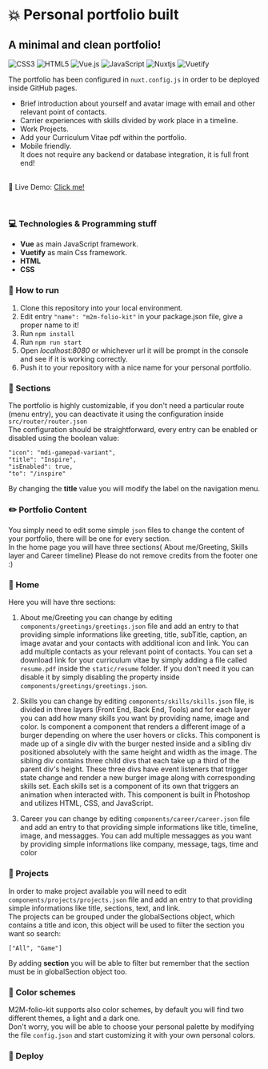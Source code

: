 # :boom: Personal portfolio built

## A minimal and clean portfolio!

![CSS3](https://img.shields.io/badge/css3-%231572B6.svg?style=for-the-badge&logo=css3&logoColor=white)
![HTML5](https://img.shields.io/badge/html5-%23E34F26.svg?style=for-the-badge&logo=html5&logoColor=white)
![Vue.js](https://img.shields.io/badge/vuejs-%2335495e.svg?style=for-the-badge&logo=vuedotjs&logoColor=%234FC08D)
![JavaScript](https://img.shields.io/badge/javascript-%23323330.svg?style=for-the-badge&logo=javascript&logoColor=%23F7DF1E)
![Nuxtjs](https://img.shields.io/badge/Nuxt-002E3B?style=for-the-badge&logo=nuxtdotjs&logoColor=#00DC82)
![Vuetify](https://img.shields.io/badge/Vuetify-1867C0?style=for-the-badge&logo=vuetify&logoColor=AEDDFF)
<br/>

The portfolio has been configured in `nuxt.config.js` in order to be deployed inside GitHub pages.<br/>

- Brief introduction about yourself and avatar image with email and other relevant point of contacts.
- Carrier experiences with skills divided by work place in a timeline.
- Work Projects.
- Add your Curriculum Vitae pdf within the portfolio.
- Mobile friendly.
  <br/>
  It does not require any backend or database integration, it is full front end!
  <br/><br/>

:satellite: Live Demo: [Click me!](https://mikemayster.github.io/m2m-folio-kit/)

<br/>

### :computer: Technologies & Programming stuff

- **Vue** as main JavaScript framework.
- **Vuetify** as main Css framework.
- **HTML**
- **CSS**

### :hammer: How to run

1. Clone this repository into your local environment.
2. Edit entry `"name": "m2m-folio-kit"` in your package.json file, give a proper name to it!
3. Run `npm install`
4. Run `npm run start`
5. Open _localhost:8080_ or whichever url it will be prompt in the console and see if it is working correctly.
6. Push it to your repository with a nice name for your personal portfolio.

### :file_folder: Sections

The portfolio is highly customizable, if you don't need a particular route (menu entry), you can deactivate it using the configuration inside `src/router/router.json` <br/>
The configuration should be straightforward, every entry can be enabled or disabled using the boolean value:

    "icon": "mdi-gamepad-variant",
    "title": "Inspire",
    "isEnabled": true,
    "to": "/inspire"

By changing the **title** value you will modify the label on the navigation menu.

### :pencil2: Portfolio Content

You simply need to edit some simple `json` files to change the content of your portfolio, there will be one for every section.<br/>
In the home page you will have three sections( About me/Greeting, Skills layer and Career timeline)
Please do not remove credits from the footer one :)

### :newspaper: Home

Here you will have thre sections:

1. About me/Greeting you can change by editing `components/greetings/greetings.json` file and add an entry to that providing simple informations like greeting, title, subTitle, caption, an image avatar and your contacts with additional icon and link. You can add multiple contacts as your relevant point of contacts. You can set a download link for your curriculum vitae by simply adding a file called `resume.pdf` inside the `static/resume` folder. If you don't need it you can disable it by simply disabling the property inside `components/greetings/greetings.json`.

2. Skills you can change by editing `components/skills/skills.json` file, is divided in three layers (Front End, Back End, Tools) and for each layer you can add how many skills you want by providing name, image and color. Is component a component that renders a different image of a burger depending on where the user hovers or clicks. This component is made up of a single div with the burger nested inside and a sibling div positioned absolutely with the same height and width as the image. The sibling div contains three child divs that each take up a third of the parent div's height. These three divs have event listeners that trigger state change and render a new burger image along with corresponding skills set. Each skills set is a component of its own that triggers an animation when interacted with. This component is built in Photoshop and utilizes HTML, CSS, and JavaScript.

3. Career you can change by editing `components/career/career.json` file and add an entry to that providing simple informations like title, timeline, image, and messagges. You can add multiple messagges as you want by providing simple informations like company, message, tags, time and color

### :newspaper: Projects

In order to make project available you will need to edit `components/projects/projects.json` file and add an entry to that providing simple informations like title, sections, text, and link. <br/>
The projects can be grouped under the globalSections object, which contains a title and icon, this object will be used to filter the section you want so search:

    ["All", "Game"]

By adding **section** you will be able to filter but remember that the section must be in globalSection object too.
<br/>

### :rainbow: Color schemes

M2M-folio-kit supports also color schemes, by default you will find two different themes, a light and a dark one. <br/>
Don't worry, you will be able to choose your personal palette by modifying the file `config.json` and start customizing it with your own personal colors. <br/>

### :rocket: Deploy
